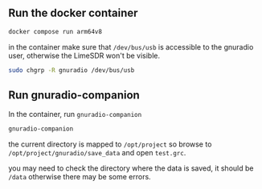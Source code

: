 ## Run the docker container

``` bash
docker compose run arm64v8
```

in the container make sure that `/dev/bus/usb` is accessible to the gnuradio user, otherwise the LimeSDR won't be visible.

``` bash
sudo chgrp -R gnuradio /dev/bus/usb
```

## Run gnuradio-companion

In the container, run `gnuradio-companion`

``` bash
gnuradio-companion
```

the current directory is mapped to `/opt/project` so browse to `/opt/project/gnuradio/save_data` and open `test.grc`. 

you may need to check the directory where the data is saved, it should be `/data` otherwise there may be some errors. 
